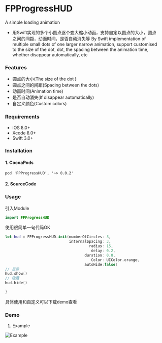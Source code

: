 # FPProgressHUD
A simple loading animation


* 用Swift实现的多个小圆点逐个变大缩小动画，支持自定以圆点的大小，圆点之间的间距，动画时间，是否自动消失等 By Swift implementation of multiple small dots of one larger narrow animation, support customised to the size of the dot, dot, the spacing between the animation time, whether disappear automatically, etc

### Features

- 圆点的大小(The size of the dot )
- 圆点之间的间距(Spacing between the dots)
- 动画时间(Animation time)
- 是否自动消失(If disappear automatically)
- 自定义颜色(Custom colors)

### Requirements

- iOS 8.0+ 
- Xcode 8.0+
- Swift 3.0+

### Installation

#### 1. CocoaPods

```
pod 'FPProgressHUD', '~> 0.0.2'
```

#### 2. SourceCode



### Usage
引入Module
```swift
import FPProgressHUD
```

使用很简单一句代码OK
```swift
let hud = FPProgressHUD.init(numberOfCircles: 3,
                             internalSpacing: 3,
                                      radius: 15,
                                       delay: 0.2,
                                    duration: 0.8,
                                       Color: UIColor.orange,
                                    autoHide:false)
// 显示
hud.show()
// 隐藏
hud.hide()

}
```

具体使用和自定义可以下载demo查看

### Demo


1. Example

![Example](https://github.com/Friendpeng/FPProgressHUD/master/Docs/Example.gif)




